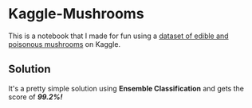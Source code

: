# Kaggle-Mushrooms
This is a notebook that I made for fun using a [dataset of edible and poisonous mushrooms](https://www.kaggle.com/datasets/prishasawhney/mushroom-dataset) on Kaggle.

## Solution
It's a pretty simple solution using **Ensemble Classification** and gets the score of ***99.2%!***
